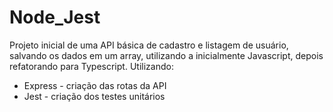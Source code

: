 # Node_Jest

Projeto inicial de uma API básica de cadastro e listagem de usuário, salvando os dados em um array, utilizando a inicialmente Javascript, depois refatorando para Typescript. Utilizando:

- Express - criação das rotas da API
- Jest - criação dos testes unitários
